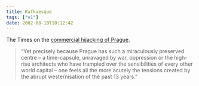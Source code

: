 ```yaml
---
title: Kafkaesque
tags: ["v1"]
date: 2002-08-10T10:12:42
---
```


The Times on the [commercial hijacking of Prague][1].

> &#8220;Yet precisely because Prague has such a miraculously preserved centre &#8211; a time-capsule, unravaged by war, oppression or the high-rise architects who have trampled over the sensibilities of every other world capital &#8211; one feels all the more acutely the tensions created by the abrupt westernisation of the past 13 years.&#8221;

[1]: http://www.timesonline.co.uk/article/0,,482-377096,00.html "The Times: The Czechs will not win any world cups for flamboyance"
